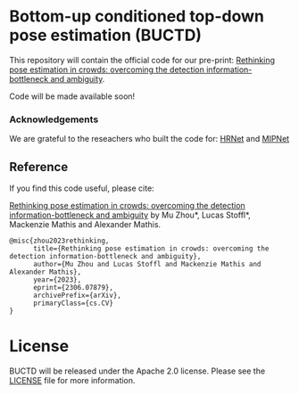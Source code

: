 # Bottom-up conditioned top-down pose estimation (BUCTD) 
This repository will contain the official code for our pre-print: [Rethinking pose estimation in crowds: overcoming the detection information-bottleneck and ambiguity](https://arxiv.org/abs/2306.07879).

Code will be made available soon!


### Acknowledgements
We are grateful to the reseachers who built the code for: [HRNet](https://github.com/HRNet/deep-high-resolution-net.pytorch) and [MIPNet](https://rawalkhirodkar.github.io/mipnet)


## Reference

If you find this code useful, please cite:

[Rethinking pose estimation in crowds: overcoming the detection information-bottleneck and ambiguity](https://arxiv.org/abs/2306.07879) by Mu Zhou*, Lucas Stoffl*, Mackenzie Mathis and Alexander Mathis.

```
@misc{zhou2023rethinking,
      title={Rethinking pose estimation in crowds: overcoming the detection information-bottleneck and ambiguity}, 
      author={Mu Zhou and Lucas Stoffl and Mackenzie Mathis and Alexander Mathis},
      year={2023},
      eprint={2306.07879},
      archivePrefix={arXiv},
      primaryClass={cs.CV}
}
```

# License
BUCTD will be released under the Apache 2.0 license. Please see the [LICENSE](LICENSE) file for more information.